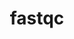 ---
title: "fastqc"
layout: cache
categories: [package, develop]
meta: {"compilers": ["gcc@7.3.1"], "num_specs": 2, "num_specs_by_stack": {"aws-isc": 1, "aws-isc-aarch64": 1, "root": 2}, "oss": ["amzn2"], "platforms": ["linux"], "stacks": ["aws-isc", "aws-isc-aarch64", "root"], "targets": ["aarch64", "x86_64_v3"], "versions": ["0.12.1"]}
spec_details: [{"compiler": "gcc@7.3.1", "hash": "yrsfnni2ki7w73drlp6vzs4jmmngmybg", "os": "amzn2", "platform": "linux", "size": "-", "stacks": ["aws-isc-aarch64", "root"], "target": "aarch64", "variants": ["build_system=generic", "patches:=886aba9"], "versions": ["0.12.1"]}, {"compiler": "gcc@7.3.1", "hash": "zv3ex5rx6l5grld57jwaeup7vsub7uva", "os": "amzn2", "platform": "linux", "size": "-", "stacks": ["aws-isc", "root"], "target": "x86_64_v3", "variants": ["build_system=generic", "patches:=886aba9"], "versions": ["0.12.1"]}]
---